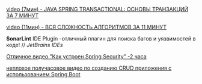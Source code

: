 
[video (7мин) - JAVA SPRING TRANSACTIONAL: ОСНОВЫ ТРАНЗАКЦИЙ ЗА 7 МИНУТ](https://youtu.be/2E8FKi4oC0o?si=Hkjlgex-fPA8JBcy)

[video (11мин) - ВСЯ СЛОЖНОСТЬ АЛГОРИТМОВ ЗА 11 МИНУТ](https://youtu.be/cXCuXNwzdfY?si=k0Fz5uYU27DaJxDl)

**SonarLint** IDE Plugin -отличный плагин для поиска багов и уязвимостей в коде! // _JetBrains IDEs_

[Отличное видео "Как устроен Spring Security" -2 часа](https://www.youtube.com/live/HvovW6Uh1yU?si=bNKTbQ6pAvryR6L5)

[неплохое получасовое видео по созданию CRUD приложения с использованием Spring Boot](https://youtu.be/NA6n1Xu7o_g?si=Ja0gXw5eTnA2zC8Z)

